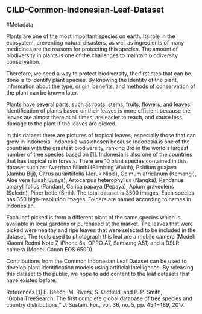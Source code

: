 ## CILD-Common-Indonesian-Leaf-Dataset
#Metadata


Plants are one of the most important species on earth. Its role in the ecosystem, preventing natural disasters, as well as ingredients of many medicines are the reasons for protecting this species. The amount of biodiversity in plants is one of the challenges to maintain biodiversity conservation.

Therefore, we need a way to protect biodiversity, the first step that can be done is to identify plant species. By knowing the identity of the plant, information about the type, origin, benefits, and methods of conservation of the plant can be known later.

Plants have several parts, such as roots, stems, fruits, flowers, and leaves. Identification of plants based on their leaves is more efficient because the leaves are almost there at all times, are easier to reach, and cause less damage to the plant if the leaves are picked.

In this dataset there are pictures of tropical leaves, especially those that can grow in Indonesia. Indonesia was chosen because Indonesia is one of the countries with the greatest biodiversity, ranking 3rd in the world's largest number of tree species based on [1]. Indonesia is also one of the countries that has tropical rain forests. There are 10 plant species contained in this dataset such as: Averrhoa bilimbi (Blimbing Wuluh), Psidium guajava (Jambu Biji), Citrus aurantiifolia (Jeruk Nipis), Ocimum africanum (Kemangi), Aloe vera (Lidah Buaya), Artocarpus heterophyllus (Nangka), Pandanus amaryllifolius (Pandan), Carica papaya (Pepaya), Apium graveolens (Seledri), Piper betle (Sirih). The total dataset is 3500 images. Each species has 350 high-resolution images. Folders are named according to names in Indonesian.

Each leaf picked is from a different plant of the same species which is available in local gardens or purchased at the market. The leaves that were picked were healthy and ripe leaves that were selected to be included in the dataset. The tools used to photograph this leaf are a mobile camera (Model: Xiaomi Redmi Note 7, iPhone 6s, OPPO A7, Samsung A51) and a DSLR camera (Model: Canon EOS 650D).

Contributions from the Common Indonesian Leaf Dataset can be used to develop plant identification models using artificial intelligence. By releasing this dataset to the public, we hope to add content to the leaf datasets that have existed before.


References
[1]	E. Beech, M. Rivers, S. Oldfield, and P. P. Smith, “GlobalTreeSearch: The first complete global database of tree species and country distributions,” J. Sustain. For., vol. 36, no. 5, pp. 454–489, 2017.
